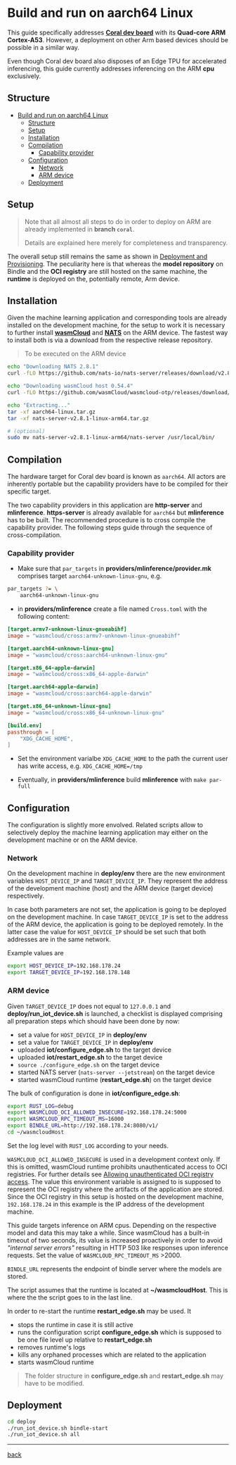 # Build and run on aarch64 Linux

This guide specifically addresses [__Coral dev board__](https://coral.ai/docs/dev-board/datasheet/) with its __Quad-core ARM Cortex-A53__. However, a deployment on other Arm based devices should be possible in a similar way.

Even though Coral dev board also disposes of an Edge TPU for accelerated inferencing, this guide currently addresses inferencing on the ARM __cpu__ exclusively.

## Structure

- [Build and run on aarch64 Linux](#build-and-run-on-aarch64-linux)
  - [Structure](#structure)
  - [Setup](#setup)
  - [Installation](#installation)
  - [Compilation](#compilation)
    - [Capability provider](#capability-provider)
  - [Configuration](#configuration)
    - [Network](#network)
    - [ARM device](#arm-device)
  - [Deployment](#deployment)

## Setup

> Note that all almost all steps to do in order to deploy on ARM are already implemented in __branch `coral`__.
>
> Details are explained here merely for completeness and transparency.

The overall setup still remains the same as shown in [Deployment and Provisioning](./index#deployment-and-provisioning). The peculiarity here is that whereas the __model repository__ on Bindle and the __OCI registry__ are still hosted on the same machine, the __runtime__ is deployed on the, potentially remote, Arm device.

## Installation

Given the machine learning application and corresponding tools are already installed on the development machine, for the setup to work it is necessary to further install [__wasmCloud__](https://wasmcloud.dev/) and [__NATS__](https://nats.io/) on the ARM device. The fastest way to install both is via a download from the respective release repository.

> To be executed on the ARM device

```bash
echo "Downloading NATS 2.8.1"
curl -fLO https://github.com/nats-io/nats-server/releases/download/v2.8.1/nats-server-v2.8.1-linux-arm64.tar.gz

echo "Downloading wasmCloud host 0.54.4"
curl -fLO https://github.com/wasmCloud/wasmcloud-otp/releases/download/v0.54.4/aarch64-linux.tar.gz

echo "Extracting..."
tar -xf aarch64-linux.tar.gz
tar -xf nats-server-v2.8.1-linux-arm64.tar.gz

# (optional)
sudo mv nats-server-v2.8.1-linux-arm64/nats-server /usr/local/bin/
```

## Compilation

The hardware target for Coral dev board is known as `aarch64`. All actors are inherently portable but the capability providers have to be compiled for their specific target.

The two capability providers in this application are __http-server__ and __mlinference__. __https-server__ is already available for `aarch64` but __mlinference__ has to be built. The recommended procedure is to cross compile the capability provider. The following steps guide through the sequence of cross-compilation.

### Capability provider

- Make sure that `par_targets` in __providers/mlinference/provider.mk__ comprises target `aarch64-unknown-linux-gnu`, e.g.

```bash
par_targets ?= \
    aarch64-unknown-linux-gnu
```

- in __providers/mlinference__ create a file named `Cross.toml` with the following content:

```toml
[target.armv7-unknown-linux-gnueabihf]
image = "wasmcloud/cross:armv7-unknown-linux-gnueabihf"

[target.aarch64-unknown-linux-gnu]
image = "wasmcloud/cross:aarch64-unknown-linux-gnu"

[target.x86_64-apple-darwin]
image = "wasmcloud/cross:x86_64-apple-darwin"

[target.aarch64-apple-darwin]
image = "wasmcloud/cross:aarch64-apple-darwin"

[target.x86_64-unknown-linux-gnu]
image = "wasmcloud/cross:x86_64-unknown-linux-gnu"

[build.env]
passthrough = [
    "XDG_CACHE_HOME",
]
```

- Set the environment varialbe `XDG_CACHE_HOME` to the path the current user has write access, e.g. `XDG_CACHE_HOME=/tmp`

- Eventually, in __providers/mlinference__ build __mlinference__ with `make par-full`

## Configuration

The configuration is slightly more envolved. Related scripts allow to selectively deploy the machine learning application may either on the development machine or on the ARM device.

### Network

On the development machine in __deploy/env__ there are the new environment variables `HOST_DEVICE_IP` and `TARGET_DEVICE_IP`. They represent the address of the development machine (host) and the ARM device (target device) respectively.

In case both parameters are not set, the application is going to be deployed on the development machine. In case `TARGET_DEVICE_IP` is set to the address of the ARM device, the application is going to be deployed remotely. In the latter case the value for `HOST_DEVICE_IP` should be set such that both addresses are in the same network.

Example values are

```bash
export HOST_DEVICE_IP=192.168.178.24
export TARGET_DEVICE_IP=192.168.178.148
```

### ARM device

Given `TARGET_DEVICE_IP` does not equal to `127.0.0.1` and __deploy/run_iot_device.sh__ is launched, a checklist is displayed comprising all preparation steps which should have been done by now:

- set a value for `HOST_DEVICE_IP` in __deploy/env__
- set a value for `TARGET_DEVICE_IP` in __deploy/env__
- uploaded __iot/configure_edge.sh__ to the target device
- uploaded __iot/restart_edge.sh__ to the target device
- `source ./configure_edge.sh` on the target device
- started NATS server (`nats-server --jetstream`) on the target device
- started wasmCloud runtime (__restart_edge.sh__) on the target device

The bulk of configuration is done in __iot/configure_edge.sh__:

```bash
export RUST_LOG=debug
export WASMCLOUD_OCI_ALLOWED_INSECURE=192.168.178.24:5000
export WASMCLOUD_RPC_TIMEOUT_MS=16000
export BINDLE_URL=http://192.168.178.24:8080/v1/
cd ~/wasmcloudHost
```

Set the log level with `RUST_LOG` according to your needs.

`WASMCLOUD_OCI_ALLOWED_INSECURE` is used in a development context only. If this is omitted, wasmCloud runtime prohibits unauthenticated access to OCI registries. For further details see [Allowing unauthenticated OCI registry access](https://wasmcloud.dev/app-dev/workflow/). The value this environment variable is assigned to is supposed to represent the OCI registry where the artifacts of the application are stored. Since the OCI registry in this setup is hosted on the development machine, `192.168.178.24` in this example is the IP address of the development machine.

This guide targets inference on ARM cpus. Depending on the respective model and data this may take a while. Since wasmCloud has a built-in timeout of two seconds, its value is increased proactively in order to avoid *"internal server errors"* resulting in HTTP 503 like responses upon inference requests. Set the value of `WASMCLOUD_RPC_TIMEOUT_MS` >2000.

`BINDLE_URL` represents the endpoint of bindle server where the models are stored.

The script assumes that the runtime is located at __~/wasmcloudHost__. This is where the the script goes to in the last line.

In order to re-start the runtime __restart_edge.sh__ may be used. It

- stops the runtime in case it is still active
- runs the configuration script __configure_edge.sh__ which is supposed to be one file level up relative to __restart_edge.sh__
- removes runtime's logs
- kills any orphaned processes which are related to the application
- starts wasmCloud runtime

> The folder structure in __configure_edge.sh__ and __restart_edge.sh__ may have to be modified.

## Deployment

```bash
cd deploy
./run_iot_device.sh bindle-start
./run_iot_device.sh all
```

* * *
[back](./)
